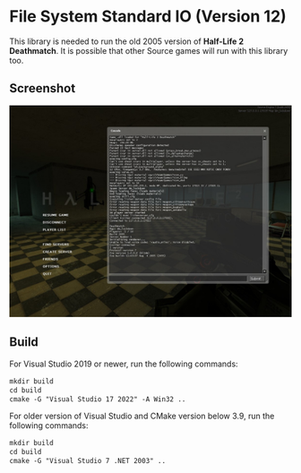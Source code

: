# File System Standard IO (Version 12)
This library is needed to run the old 2005 version of **Half-Life 2 Deathmatch**.
It is possible that other Source games will run with this library too.

## Screenshot
![Half-Life 2 Deathmatch 2005](https://github.com/vdm-dev/filesystem_stdio_v12/raw/main/screenshot.jpg)

## Build
For Visual Studio 2019 or newer, run the following commands:
```
mkdir build
cd build
cmake -G "Visual Studio 17 2022" -A Win32 ..
```

For older version of Visual Studio and CMake version below 3.9, run the following commands:
```
mkdir build
cd build
cmake -G "Visual Studio 7 .NET 2003" ..
```
